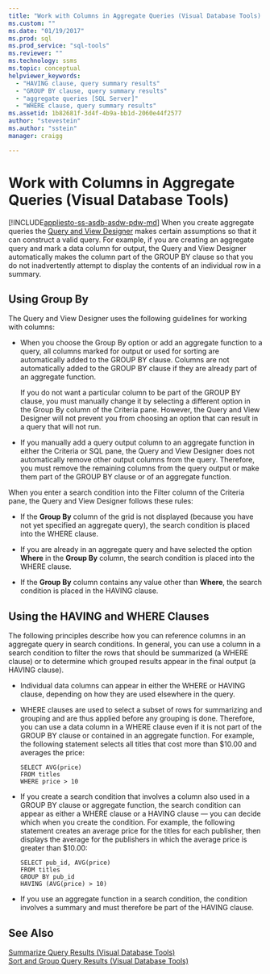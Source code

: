 ```yaml
---
title: "Work with Columns in Aggregate Queries (Visual Database Tools) | Microsoft Docs"
ms.custom: ""
ms.date: "01/19/2017"
ms.prod: sql
ms.prod_service: "sql-tools"
ms.reviewer: ""
ms.technology: ssms
ms.topic: conceptual
helpviewer_keywords: 
  - "HAVING clause, query summary results"
  - "GROUP BY clause, query summary results"
  - "aggregate queries [SQL Server]"
  - "WHERE clause, query summary results"
ms.assetid: 1b82681f-3d4f-4b9a-bb1d-2060e44f2577
author: "stevestein"
ms.author: "sstein"
manager: craigg

---
```

# Work with Columns in Aggregate Queries (Visual Database Tools)
[!INCLUDE[appliesto-ss-asdb-asdw-pdw-md](../../includes/appliesto-ss-asdb-asdw-pdw-md.md)]
When you create aggregate queries the [Query and View Designer](../../ssms/visual-db-tools/query-and-view-designer-tools-visual-database-tools.md) makes certain assumptions so that it can construct a valid query. For example, if you are creating an aggregate query and mark a data column for output, the Query and View Designer automatically makes the column part of the GROUP BY clause so that you do not inadvertently attempt to display the contents of an individual row in a summary.  
  
## Using Group By  
The Query and View Designer uses the following guidelines for working with columns:  
  
-   When you choose the Group By option or add an aggregate function to a query, all columns marked for output or used for sorting are automatically added to the GROUP BY clause. Columns are not automatically added to the GROUP BY clause if they are already part of an aggregate function.  
  
    If you do not want a particular column to be part of the GROUP BY clause, you must manually change it by selecting a different option in the Group By column of the Criteria pane. However, the Query and View Designer will not prevent you from choosing an option that can result in a query that will not run.  
  
-   If you manually add a query output column to an aggregate function in either the Criteria or SQL pane, the Query and View Designer does not automatically remove other output columns from the query. Therefore, you must remove the remaining columns from the query output or make them part of the GROUP BY clause or of an aggregate function.  
  
When you enter a search condition into the Filter column of the Criteria pane, the Query and View Designer follows these rules:  
  
-   If the **Group By** column of the grid is not displayed (because you have not yet specified an aggregate query), the search condition is placed into the WHERE clause.  
  
-   If you are already in an aggregate query and have selected the option **Where** in the **Group By** column, the search condition is placed into the WHERE clause.  
  
-   If the **Group By** column contains any value other than **Where**, the search condition is placed in the HAVING clause.  
  
## Using the HAVING and WHERE Clauses  
The following principles describe how you can reference columns in an aggregate query in search conditions. In general, you can use a column in a search condition to filter the rows that should be summarized (a WHERE clause) or to determine which grouped results appear in the final output (a HAVING clause).  
  
-   Individual data columns can appear in either the WHERE or HAVING clause, depending on how they are used elsewhere in the query.  
  
-   WHERE clauses are used to select a subset of rows for summarizing and grouping and are thus applied before any grouping is done. Therefore, you can use a data column in a WHERE clause even if it is not part of the GROUP BY clause or contained in an aggregate function. For example, the following statement selects all titles that cost more than $10.00 and averages the price:  
  
    ```  
    SELECT AVG(price)  
    FROM titles  
    WHERE price > 10  
    ```  
  
-   If you create a search condition that involves a column also used in a GROUP BY clause or aggregate function, the search condition can appear as either a WHERE clause or a HAVING clause — you can decide which when you create the condition. For example, the following statement creates an average price for the titles for each publisher, then displays the average for the publishers in which the average price is greater than $10.00:  
  
    ```  
    SELECT pub_id, AVG(price)  
    FROM titles  
    GROUP BY pub_id  
    HAVING (AVG(price) > 10)  
    ```  
  
-   If you use an aggregate function in a search condition, the condition involves a summary and must therefore be part of the HAVING clause.  
  
## See Also  
[Summarize Query Results &#40;Visual Database Tools&#41;](../../ssms/visual-db-tools/summarize-query-results-visual-database-tools.md)  
[Sort and Group Query Results &#40;Visual Database Tools&#41;](../../ssms/visual-db-tools/sort-and-group-query-results-visual-database-tools.md)  
  

